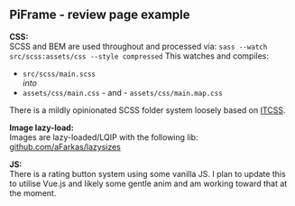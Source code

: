## PiFrame - review page example

**CSS:**\
SCSS and BEM are used throughout and processed via: `sass --watch src/scss:assets/css --style compressed`
This watches and compiles: 
- `src/scss/main.scss`\
*into*
- `assets/css/main.css` - and - `assets/css/main.map.css`

There is a mildly opinionated SCSS folder system loosely based on [ITCSS](https://www.xfive.co/blog/itcss-scalable-maintainable-css-architecture/).

**Image lazy-load:**\
Images are lazy-loaded/LQIP with the following lib: [github.com/aFarkas/lazysizes](https://github.com/aFarkas/lazysizes)

**JS:**\
There is a rating button system using some vanilla JS. I plan to update this to utilise Vue.js and likely some gentle anim and am working toward that at the moment.
